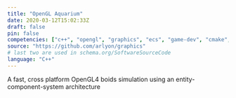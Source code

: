 ```yaml
---
title: "OpenGL Aquarium"
date: 2020-03-12T15:02:33Z
draft: false
pin: false
competencies: ["c++", "opengl", "graphics", "ecs", "game-dev", "cmake", "conan", "github-actions"]
source: "https://github.com/arlyon/graphics"
# last two are used in schema.org/SoftwareSourceCode
language: "C++"
---
```


A fast, cross platform OpenGL4 boids simulation using an entity-component-system architecture
